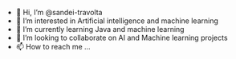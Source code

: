 - 👋 Hi, I’m @sandei-travolta
- 👀 I’m interested in Artificial intelligence and machine learning
- 🌱 I’m currently learning Java and machine learning
- 💞️ I’m looking to collaborate on AI and Machine learning projects
- 📫 How to reach me ...

<!---
sandei-travolta/sandei-travolta is a ✨ special ✨ repository because its `README.md` (this file) appears on your GitHub profile.
You can click the Preview link to take a look at your changes.
--->
